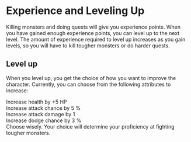 # Experience and Leveling Up

Killing monsters and doing quests will give you experience points. When you have gained enough experience points, you can level up to the next level. The amount of experience required to level up increases as you gain levels, so you will have to kill tougher monsters or do harder quests.

## Level up

When you level up, you get the choice of how you want to improve the character. Currently, you can choose from the following attributes to increase:

Increase health by +5 HP\
Increase attack chance by 5 %\
Increase attack damage by 1\
Increase dodge chance by 3 %\
Choose wisely. Your choice will determine your proficiency at fighting tougher monsters.
